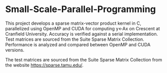 # Small-Scale-Parallel-Programming
This project develops a sparse matrix-vector product kernel in C, parallelized using OpenMP and CUDA for computing y←Ax on Crescent at Cranfield University. Accuracy is verified against a serial implementation. Test matrices are sourced from the Suite Sparse Matrix Collection. Performance is analyzed and compared between OpenMP and CUDA versions.

The test matrices are sourced from the Suite Sparse Matrix Collection from the website https://sparse.tamu.edu/.
